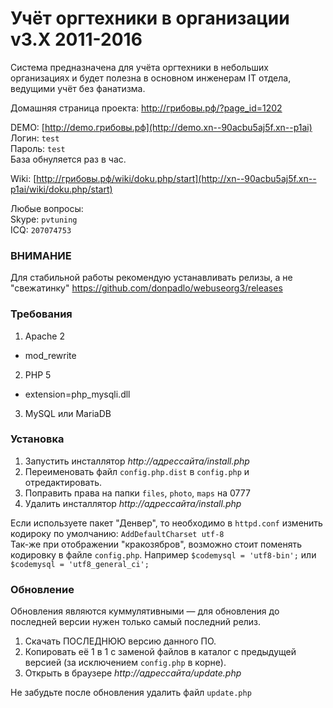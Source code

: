 # Учёт оргтехники в организации v3.X 2011-2016


Система предназначена для учёта оргтехники в небольших организациях и будет полезна в основном инженерам IT отдела, ведущими учёт без фанатизма.

Домашняя страница проекта: <a href="http://xn--90acbu5aj5f.xn--p1ai/?page_id=1202" target="_blank">http://грибовы.рф/?page_id=1202</a>

DEMO: [http://demo.грибовы.рф](http://demo.xn--90acbu5aj5f.xn--p1ai)  
Логин: `test`  
Пароль: `test`  
База обнуляется раз в час.

Wiki: [http://грибовы.рф/wiki/doku.php/start](http://xn--90acbu5aj5f.xn--p1ai/wiki/doku.php/start)

Любые вопросы:  
Skype: `pvtuning`  
ICQ: `207074753`

### ВНИМАНИЕ

Для стабильной работы рекомендую устанавливать релизы, а не "свежатинку"
https://github.com/donpadlo/webuseorg3/releases


### Требования
1. Apache 2
  - mod_rewrite
2. PHP 5
  - extension=php_mysqli.dll
3. MySQL или MariaDB

### Установка

1. Запустить инсталлятор _http://адрессайта/install.php_
2. Переименовать файл `config.php.dist` в `config.php` и отредактировать.
3. Поправить права на папки `files`, `photo`, `maps` на 0777
4. Удалить инсталлятор  _http://адрессайта/install.php_

Если используете пакет "Денвер", то необходимо в `httpd.conf` изменить кодироку по умолчанию: 
`AddDefaultCharset utf-8`  
Так-же при отображении "кракозябров", возможно стоит поменять кодировку в файле `config.php`. Например `$codemysql = 'utf8-bin';` или `$codemysql = 'utf8_general_ci';`

### Обновление

Обновления являются куммулятивными — для обновления до последней версии нужен только самый последний релиз.

1. Скачать ПОСЛЕДНЮЮ версию данного ПО.
2. Копировать её 1 в 1 с заменой файлов в каталог с предыдущей версией (за исключением `config.php` в корне).
3. Открыть в браузере _http://адрессайта/update.php_

Не забудьте после обновления удалить файл `update.php`
